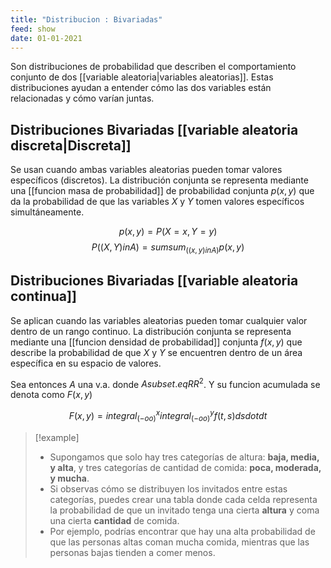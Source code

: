 ```yaml
---
title: "Distribucion : Bivariadas"
feed: show
date: 01-01-2021
---
```


Son distribuciones de probabilidad que describen el comportamiento conjunto de dos [[variable aleatoria|variables aleatorias]]. Estas distribuciones ayudan a entender cómo las dos variables están relacionadas y cómo varían juntas.

## Distribuciones Bivariadas [[variable aleatoria discreta|Discreta]]

Se usan cuando ambas variables aleatorias pueden tomar valores específicos (discretos). La distribución conjunta se representa mediante una [[funcion masa de probabilidad]] de probabilidad conjunta $p(x,y)$ que da la probabilidad de que las variables $X$ y $Y$ tomen valores específicos simultáneamente.

$$p(x, y) = P(X = x, Y = y)$$
$$P((X, Y) in A) = sum sum_((x,y) in A) p(x, y)$$

## Distribuciones Bivariadas [[variable aleatoria continua]]

Se aplican cuando las variables aleatorias pueden tomar cualquier valor dentro de un rango continuo. La distribución conjunta se representa mediante una [[funcion densidad de probabilidad]] conjunta $f(x,y)$ que describe la probabilidad de que $X$ y $Y$ se encuentren dentro de un área específica en su espacio de valores.

Sea entonces $A$ una v.a. donde $A subset.eq RR^2$. Y su funcion acumulada se denota como $F(x,y)$

$$F(x,y) = integral_(-oo)^x integral_(-oo)^y f(t,s) d s dot d t$$

>[!example]
>- Supongamos que solo hay tres categorías de altura: **baja, media, y alta**, y tres categorías de cantidad de comida: **poca, moderada, y mucha**.
>- Si observas cómo se distribuyen los invitados entre estas categorías, puedes crear una tabla donde cada celda representa la probabilidad de que un invitado tenga una cierta **altura** y coma una cierta **cantidad** de comida.
>- Por ejemplo, podrías encontrar que hay una alta probabilidad de que las personas altas coman mucha comida, mientras que las personas bajas tienden a comer menos.



